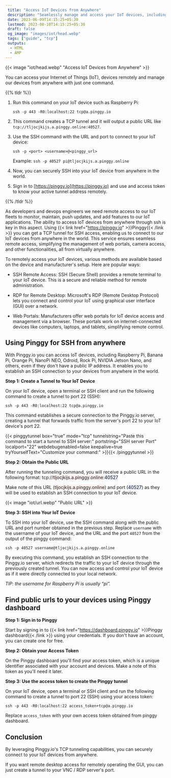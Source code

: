 ```yaml
---
 title: "Access IoT Devices from Anywhere"
 description: "Seamlessly manage and access your IoT devices, including Raspberry Pi, from anywhere with Pinggy. Utilize a single command to establish a secure TCP tunnel, enabling remote SSH connections." 
 date: 2023-06-09T14:15:25+05:30
 lastmod: 2023-08-10T14:15:25+05:30
 draft: false 
 og_image: "images/iot/head.webp"
 tags: ["guide", "tcp"]
 outputs:
  - HTML
  - AMP
---
```


{{< image "iot/head.webp" "Access IoT Devices from Anywhere" >}}

You can access your Internet of Things (IoT), devices remotely and manage our devices from anywhere with just one command.

{{% tldr %}}

1. Run this command on your IoT device such as Raspberry Pi:
   ```
   ssh -p 443 -R0:localhost:22 tcp@a.pinggy.io
   ```
2. This command creates a TCP tunnel and it will output a public URL like `tcp://tljocjkijs.a.pinggy.online:40527`.
3. Use the SSH command with the URL and port to connect to your IoT device:
   ```
   ssh -p <port> <username>@<pinggy_url>
   ```
   Example:
   `ssh -p 40527 pi@tljocjkijs.a.pinggy.online`
4. Now, you can securely SSH into your IoT device from anywhere in the world.

5. Sign in to [https://pinggy.io](https://pinggy.io) and use and access token to know your active tunnel address remotely.

{{% /tldr %}}

As developers and devops engineers we need remote access to our IoT fleets to monitor, maintain, push updates, and add features to our IoT applications. The ability to access IoT devices from anywhere through ssh is key in this aspect. Using {{< link href="https://pinggy.io" >}}Pinggy{{< /link >}} you can get a TCP tunnel for SSH access, enabling us to connect to our IoT devices from anywhere in the world. This service ensures seamless remote access, simplifying the management of web portals, camera access, and other functionalities, all from virtually anywhere.

To remotely access your IoT devices, various methods are available based on the device and manufacturer's setup. Here are popular ways:

- SSH Remote Access: SSH (Secure Shell) provides a remote terminal to your IoT device. This is a secure and reliable method for remote administration.

- RDP for Remote Desktop: Microsoft's RDP (Remote Desktop Protocol) lets you connect and control your IoT using graphical user interface (GUI) over a network.

- Web Portals: Manufacturers offer web portals for IoT device access and management via a browser. These portals work on internet-connected devices like computers, laptops, and tablets, simplifying remote control.

## Using Pinggy for SSH from anywhere

With Pinggy.io you can access IoT devices, including Raspberry Pi, Banana Pi, Orange Pi, NanoPi NEO, Odroid, Rock Pi, NVIDIA Jetson Nano, and others, even if they don't have a public IP address. It enables you to establish an SSH connection to your devices from anywhere in the world.

**Step 1: Create a Tunnel to Your IoT Device**

On your IoT device, open a terminal or SSH client and run the following command to create a tunnel to port 22 (SSH):

```
ssh -p 443 -R0:localhost:22 tcp@a.pinggy.io
```

This command establishes a secure connection to the Pinggy.io server, creating a tunnel that forwards traffic from the server's port 22 to your IoT device's port 22.

{{< pinggytunnel box="true" mode="tcp" tunnelstring="Paste this command to start a tunnel to SSH server:" portstring="SSH server Port" localport="22" webdebugenabled=false keepalive=true tryYourselfText="Customize your command:" >}}{{< /pinggytunnel >}}

**Step 2: Obtain the Public URL**

After running the tunneling command, you will receive a public URL in the following format:
tcp://<span style="background: #fff0f0">tljocjkijs.a.pinggy.online</span>:<span style="background: #e9ecff">40527</span>

Make note of this URL (<span style="background: #fff0f0">tljocjkijs.a.pinggy.online</span>) and port (<span style="background: #e9ecff">40527</span>) as they will be used to establish an SSH connection to your IoT device.

{{< image "iot/url.webp" "Public URL" >}}

**Step 3: SSH into Your IoT Device**

To SSH into your IoT device, use the SSH command along with the public URL and port number obtained in the previous step. Replace `username` with the username of your IoT device, and the URL and the port `40527` from the output of the pinggy command:

```
ssh -p 40527 username@tljocjkijs.a.pinggy.online
```

By executing this command, you establish an SSH connection to the Pinggy.io server, which redirects the traffic to your IoT device through the previously created tunnel. You can now access and control your IoT device as if it were directly connected to your local network.

_TIP: the username for Raspberry Pi is usually “pi”._

## Find public urls to your devices using Pinggy dashboard

**Step 1: Sign in to Pinggy**

Start by signing in to {{< link href="https://dashboard.pinggy.io" >}}Pinggy dashboard{{< /link >}} using your credentials. If you don't have an account, you can create one for free.

**Step 2: Obtain your Access Token**

On the Pinggy dashboard you'll find your access token, which is a unique identifier associated with your account and devices. Make a note of this token as you'll need it later.

**Step 3: Use the access token to create the Pinggy tunnel**

On your IoT device, open a terminal or SSH client and run the following command to create a tunnel to port 22 (SSH) using your access token:

```
ssh -p 443 -R0:localhost:22 access_token+tcp@a.pinggy.io
```

Replace `access_token` with your own access token obtained from pinggy dashboard.

## Conclusion

By leveraging Pinggy.io's TCP tunneling capabilities, you can securely connect to your IoT devices from anywhere.

If you want remote desktop access for remotely operating the GUI, you can just create a tunnel to your VNC / RDP server's port.
